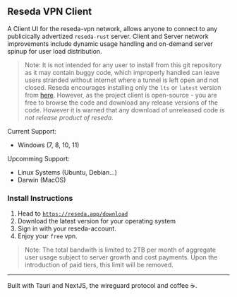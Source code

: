 ## Reseda VPN Client
A Client UI for the reseda-vpn network, allows anyone to connect to any publicically advertized `reseda-rust` server. 
Client and Server network improvements include dynamic usage handling and on-demand server spinup for user load distribution.

> Note: It is not intended for any user to install from this git repository as it may contain buggy code, which improperly handled can leave users stranded without internet where a tunnel is left open and not closed. Reseda encourages installing only the `lts` or `latest` version from [here](https://reseda.app/download). However, as the project client is open-source - you are free to browse the code and download any release versions of the code. However it is warned that any download of unreleased code *is not release product of reseda*.

Current Support:
 - Windows (7, 8, 10, 11)

Upcomming Support:
 - Linux Systems (Ubuntu, Debian...)
 - Darwin (MacOS)

### Install Instructions
1. Head to [`https://reseda.app/download`](https://reseda.app/download)
2. Download the latest version for your operating system
3. Sign in with your reseda-account. 
4. Enjoy your `free` vpn.

> Note: The total bandwith is limited to 2TB per month of aggregate user usage subject to server growth and cost payments. Upon the introduction of paid tiers, this limit will be removed.

-------

Built with Tauri and NextJS, the wireguard protocol and coffee ☕. 
